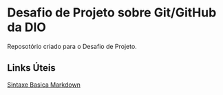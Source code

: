 # Desafio de Projeto sobre Git/GitHub da DIO
Reposotório criado para o Desafio de Projeto.

## Links Úteis 
[Sintaxe Basica Markdown](https://www.markdownguide.org/basic-syntax/)
